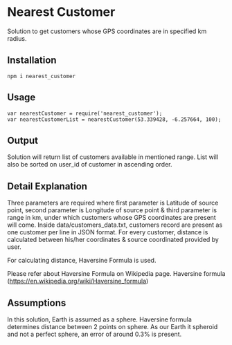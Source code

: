 Nearest Customer
=========

Solution to get customers whose GPS coordinates are in specified km radius. 

## Installation

  `npm i nearest_customer`

## Usage

    var nearestCustomer = require('nearest_customer');
    var nearestCustomerList = nearestCustomer(53.339428, -6.257664, 100);
  
## Output
  
  Solution will return list of customers available in mentioned range. List will also be sorted on user_id of customer in ascending order.
  
## Detail Explanation

Three parameters are required where first parameter is Latitude of source point, second parameter is Longitude of source point & third parameter is range in km, under which customers whose GPS coordinates are present will come. 
Inside data/customers_data.txt, customers record are present as one customer per line in JSON format. 
For every customer, distance is calculated between his/her coordinates & source coordinated provided by user. 

For calculating distance, Haversine Formula is used.

Please refer about Haversine Formula on Wikipedia page.
Haversine formula (https://en.wikipedia.org/wiki/Haversine_formula)

## Assumptions
  
In this solution, Earth is assumed as a sphere. Haversine formula determines distance between 2 points on sphere. As our Earth it spheroid and not a perfect sphere, an error of around 0.3% is present.
